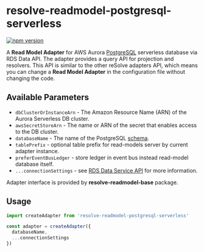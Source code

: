 # **resolve-readmodel-postgresql-serverless**
[![npm version](https://badge.fury.io/js/resolve-readmodel-postgresql-serverless.svg)](https://badge.fury.io/js/resolve-readmodel-postgresql-serverless)
 
A **Read Model Adapter** for AWS Aurora [PostgreSQL](https://www.postgresql.org) serverless database via RDS Data API.
The adapter provides a query API for projection and resolvers. This API is similar to the other reSolve adapters API, which means you can change a **Read Model Adapter** in the configuration file without changing the code.

## Available Parameters

* `dbClusterOrInstanceArn` - The Amazon Resource Name (ARN) of the Aurora Serverless DB cluster.
* `awsSecretStoreArn` - The name or ARN of the secret that enables access to the DB cluster.
* `databaseName` - The name of the PostgreSQL [schema](https://www.postgresql.org/docs/10/ddl-schemas.html).
* `tablePrefix` - optional table prefix for read-models server by current adapter instance.
* `preferEventBusLedger` - store ledger in event bus instead read-model database itself.
* `...connectionSettings` - see [RDS Data Service API](https://docs.aws.amazon.com/AWSJavaScriptSDK/latest/AWS/RDSDataService.html) for more information.

Adapter interface is provided by **resolve-readmodel-base** package.

## Usage

```js
import createAdapter from 'resolve-readmodel-postgresql-serverless'

const adapter = createAdapter({
  databaseName,
  ...connectionSettings
})
```
